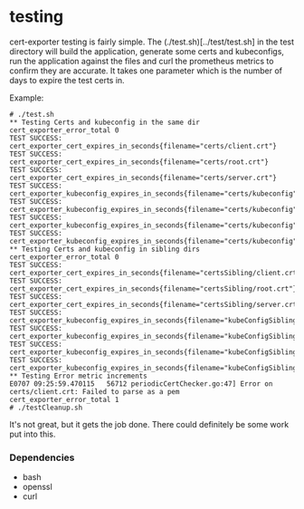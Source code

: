 # testing

cert-exporter testing is fairly simple.  The (./test.sh)[../test/test.sh] in the test directory will build the application, generate some certs and kubeconfigs, run the application against the files and curl the prometheus metrics to confirm they are accurate.  It takes one parameter which is the number of days to expire the test certs in.

Example:

```
# ./test.sh
** Testing Certs and kubeconfig in the same dir
cert_exporter_error_total 0
TEST SUCCESS: cert_exporter_cert_expires_in_seconds{filename="certs/client.crt"}
TEST SUCCESS: cert_exporter_cert_expires_in_seconds{filename="certs/root.crt"}
TEST SUCCESS: cert_exporter_cert_expires_in_seconds{filename="certs/server.crt"}
TEST SUCCESS: cert_exporter_kubeconfig_expires_in_seconds{filename="certs/kubeconfig",name="cluster1",type="cluster"}
TEST SUCCESS: cert_exporter_kubeconfig_expires_in_seconds{filename="certs/kubeconfig",name="cluster2",type="cluster"}
TEST SUCCESS: cert_exporter_kubeconfig_expires_in_seconds{filename="certs/kubeconfig",name="user1",type="user"}
TEST SUCCESS: cert_exporter_kubeconfig_expires_in_seconds{filename="certs/kubeconfig",name="user2",type="user"}
** Testing Certs and kubeconfig in sibling dirs
cert_exporter_error_total 0
TEST SUCCESS: cert_exporter_cert_expires_in_seconds{filename="certsSibling/client.crt"}
TEST SUCCESS: cert_exporter_cert_expires_in_seconds{filename="certsSibling/root.crt"}
TEST SUCCESS: cert_exporter_cert_expires_in_seconds{filename="certsSibling/server.crt"}
TEST SUCCESS: cert_exporter_kubeconfig_expires_in_seconds{filename="kubeConfigSibling/kubeconfig",name="cluster1",type="cluster"}
TEST SUCCESS: cert_exporter_kubeconfig_expires_in_seconds{filename="kubeConfigSibling/kubeconfig",name="cluster2",type="cluster"}
TEST SUCCESS: cert_exporter_kubeconfig_expires_in_seconds{filename="kubeConfigSibling/kubeconfig",name="user1",type="user"}
TEST SUCCESS: cert_exporter_kubeconfig_expires_in_seconds{filename="kubeConfigSibling/kubeconfig",name="user2",type="user"}
** Testing Error metric increments
E0707 09:25:59.470115   56712 periodicCertChecker.go:47] Error on certs/client.crt: Failed to parse as a pem
cert_exporter_error_total 1
# ./testCleanup.sh
```

It's not great, but it gets the job done.  There could definitely be some work put into this.

### Dependencies

- bash
- openssl
- curl